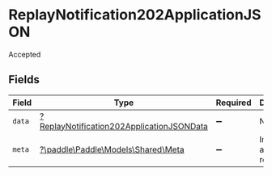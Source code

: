 # ReplayNotification202ApplicationJSON

Accepted


## Fields

| Field                                                                                                            | Type                                                                                                             | Required                                                                                                         | Description                                                                                                      |
| ---------------------------------------------------------------------------------------------------------------- | ---------------------------------------------------------------------------------------------------------------- | ---------------------------------------------------------------------------------------------------------------- | ---------------------------------------------------------------------------------------------------------------- |
| `data`                                                                                                           | [?ReplayNotification202ApplicationJSONData](../../models/operations/ReplayNotification202ApplicationJSONData.md) | :heavy_minus_sign:                                                                                               | N/A                                                                                                              |
| `meta`                                                                                                           | [?\paddle\Paddle\Models\Shared\Meta](../../models/shared/Meta.md)                                                | :heavy_minus_sign:                                                                                               | Information about this response.                                                                                 |